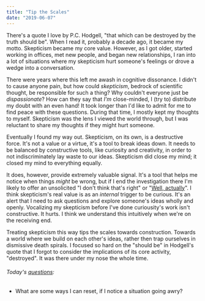 ```yaml
---
title: "Tip the Scales"
date: "2019-06-07"
---
```


There's a quote I love by P.C. Hodgell, "that which can be destroyed by the truth should be". When I read it, probably a decade ago, it became my motto. Skepticism became my core value. However, as I got older, started working in offices, met new people, and began new relationships, I ran into a lot of situations where my skepticism hurt someone's feelings or drove a wedge into a conversation.

There were years where this left me awash in cognitive dissonance. I didn't to cause anyone pain, but how could _skepticism_, bedrock of scientific thought, be responsible for such a thing? Why couldn't everyone just be _dispassionate_? How can they say that _I'm_ close-minded, I (try to) distribute my doubt with an even hand! It took longer than I'd like to admit for me to find peace with these questions. During that time, I mostly kept my thoughts to myself. Skepticism was the lens I viewed the world through, but I was reluctant to share my thoughts if they might hurt someone.

Eventually I found my way out. Skepticism, on its own, is a destructive force. It's not a value or a virtue, it's a tool to break ideas down. It needs to be balanced by constructive tools, like curiosity and creativity, in order to not indiscriminately lay waste to our ideas. Skepticism did close my mind; it closed my mind to everything equally.

It does, however, provide extremely valuable signal. It's a tool that helps me notice when things _might_ be wrong, but if I end the investigation there I'm likely to offer an unsolicited "I don't think that's right" or "[Well, actually](https://en.wikipedia.org/wiki/Mansplaining)". I think skepticism's real value is as an _internal_ trigger to be curious. It's an alert that I need to ask questions and explore someone's ideas wholly and openly. Vocalizing my skepticism before I've done curiousity's work isn't constructive. It hurts. I think we understand this intuitively when we're on the receiving end.

Treating skepticism this way tips the scales towards construction. Towards a world where we build on each other's ideas, rather then trap ourselves in dismissive death spirals. I focused so hard on the "should be" in Hodgell's quote that I forgot to consider the implications of its core activity, "destroyed". It was there under my nose the whole time.

<aside>
  <h6>Today's <a href="/blog/19/06/refining-questions/">questions</a>:</h6>
  <ul>
    <li>What are some ways I can reset, if I notice a situation going awry?</li>
  </ul>
</aside>
